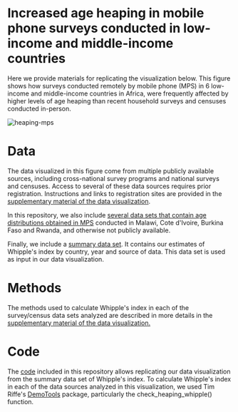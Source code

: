 # Increased age heaping in mobile phone surveys conducted in low-income and middle-income countries

Here we provide materials for replicating the visualization below. This figure shows how surveys conducted remotely by mobile phone (MPS) in 6 low-income and middle-income countries in Africa, were frequently affected by higher levels of age heaping than recent household surveys and censuses conducted in-person.

![heaping-mps](https://user-images.githubusercontent.com/76268216/205479067-c42da785-b0a2-42fe-86f1-e67135f508d2.png)

# Data

The data visualized in this figure come from multiple publicly available sources, including cross-national survey programs and national surveys and censuses. Access to several of these data sources requires prior registration. Instructions and links to registration sites are provided in the [supplementary material of the data visualization](https://github.com/shelleringer/heaping-mps/blob/main/Heaping-methods-12042022sh.docx). 

In this repository, we also include [several data sets that contain age distributions obtained in MPS](https://github.com/shelleringer/heaping-mps/upload/main/MPS%20data) conducted in Malawi, Cote d'Ivoire, Burkina Faso and Rwanda, and otherwise not publicly available. 

Finally, we include a [summary data set](https://github.com/shelleringer/heaping-mps/blob/main/heaping-series.csv). It contains our estimates of Whipple's index by country, year and source of data. This data set is used as input in our data visualization.

# Methods

The methods used to calculate Whipple's index in each of the survey/census data sets analyzed are described in more details in the [supplementary material of the data visualization.](https://github.com/shelleringer/heaping-mps/blob/main/Heaping-methods-12042022sh.docx)  

# Code

The [code](https://github.com/shelleringer/heaping-mps/blob/main/heaping_visualization.R) included in this repository allows replicating our data visualization from the summary data set of Whipple's index. To calculate Whipple's index in each of the data sources analyzed in this visualization, we used Tim Riffe's [DemoTools](https://timriffe.github.io/DemoTools/) package, particularly the check_heaping_whipple() function.  


